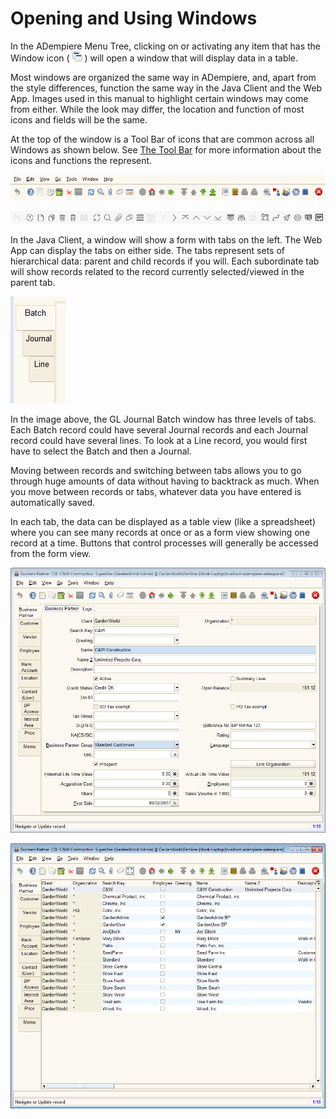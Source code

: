 # Opening and Using Windows

In the ADempiere Menu Tree, clicking on or activating any item that has the Window icon \( ![](../../../.gitbook/assets/mwindow.gif) \) will open a window that will display data in a table.

Most windows are organized the same way in ADempiere, and, apart from the style differences, function the same way in the Java Client and the Web App. Images used in this manual to highlight certain windows may come from either.  While the look may differ, the location and function of most icons and fields will be the same.

At the top of the window is a Tool Bar of icons that are common across all Windows as shown below. See [The Tool Bar](the-tool-bar.md) for more information about the icons and functions the represent. 

![The Java Client Toolbar that appears in most windows.](../../../.gitbook/assets/toolbarswing.PNG)

![The equivalent Toolbar in the Web Application.](../../../.gitbook/assets/webui_toolbar.PNG)

In the Java Client, a window will show a form with tabs on the left. The Web App can display the tabs on either side.  The tabs represent sets of hierarchical data: parent and child records if you will. Each subordinate tab will show records related to the record currently selected/viewed in the parent tab. 

![Java Client window tabs, for the GL Journal Batch window.](../../../.gitbook/assets/swing_window_tabs.PNG)

In the image above, the GL Journal Batch window has three levels of tabs. Each Batch record could have several Journal records and each Journal record could have several lines.  To look at a Line record, you would first have to select the Batch and then a Journal.

Moving between records and switching between tabs allows you to go through huge amounts of data without having to backtrack as much. When you move between records or tabs, whatever data you have entered is automatically saved.

In each tab, the data can be displayed as a table view \(like a spreadsheet\) where you can see many records at once or as a form view showing one record at a time.  Buttons that control processes will generally be accessed from the form view.

![The Business Partner window displayed in form view, one record at a time.](../../../.gitbook/assets/swing_businesspartnerwindow.PNG)

![The Business Partner window displayed in table view. Several records are visible.](../../../.gitbook/assets/swing_businesspartnerwindowtable.PNG)

